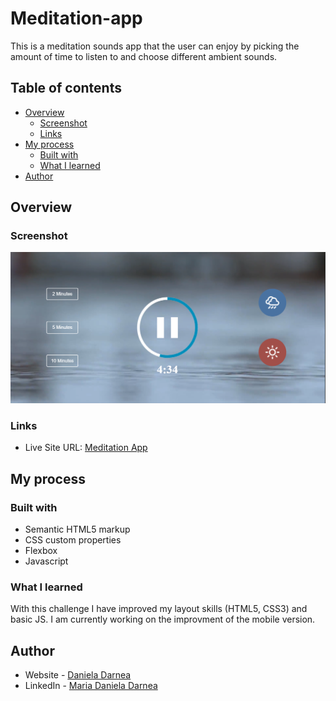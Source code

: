 # Meditation-app

This is a meditation sounds app that the user can enjoy by picking the amount of time to listen to and choose different ambient sounds.

## Table of contents

- [Overview](#overview)
  - [Screenshot](#screenshot)
  - [Links](#links)
- [My process](#my-process)
  - [Built with](#built-with)
  - [What I learned](#what-i-learned)
- [Author](#author)

## Overview

### Screenshot

![](./images/meditationApp.PNG)

### Links

- Live Site URL: [Meditation App](https://mdanieladla.github.io/meditation-app/)

## My process

### Built with

- Semantic HTML5 markup
- CSS custom properties
- Flexbox
- Javascript

### What I learned

With this challenge I have improved my layout skills (HTML5, CSS3) and basic JS.
I am currently working on the improvment of the mobile version.

## Author

- Website - [Daniela Darnea](https://mdanieladla.github.io/portfolio/)
- LinkedIn - [Maria Daniela Darnea](https://www.linkedin.com/in/mdanielad/)
